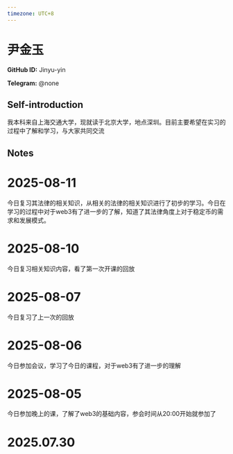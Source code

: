 ```yaml
---
timezone: UTC+8
---
```


# 尹金玉

**GitHub ID:** Jinyu-yin

**Telegram:** @none

## Self-introduction

我本科来自上海交通大学，现就读于北京大学，地点深圳。目前主要希望在实习的过程中了解和学习，与大家共同交流

## Notes

<!-- Content_START -->
# 2025-08-11

今日复习其法律的相关知识，从相关的法律的相关知识进行了初步的学习。今日在学习的过程中对于web3有了进一步的了解，知道了其法律角度上对于稳定币的需求和发展模式。

# 2025-08-10

今日复习相关知识内容，看了第一次开课的回放

# 2025-08-07

今日复习了上一次的回放

# 2025-08-06

今日参加会议，学习了今日的课程，对于web3有了进一步的理解

# 2025-08-05

今日参加晚上的课，了解了web3的基础内容，参会时间从20:00开始就参加了

# 2025.07.30


<!-- Content_END -->
